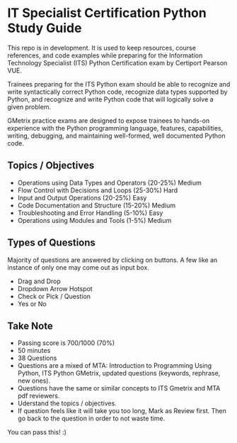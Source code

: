 # IT Specialist Certification Python Study Guide

This repo is in development. It is used to keep resources, course references, 
and code examples while preparing for the Information Technology Specialist (ITS)
Python Certification exam by
Certiport Pearson VUE.

Trainees preparing for the ITS Python exam should be able to recognize and write 
syntactically correct Python code, recognize data types supported by Python, and recognize and write Python code that will logically solve a given problem.

GMetrix practice exams are designed to expose trainees to hands-on experience 
with the Python programming language, features, capabilities, writing, debugging, and maintaining well-formed, well documented Python code.

## Topics / Objectives
- Operations using Data Types and Operators (20-25%) Medium
- Flow Control with Decisions and Loops (25-30%) Hard
- Input and Output Operations (20-25%) Easy
- Code Documentation and Structure (15-20%) Medium
- Troubleshooting and Error Handling (5-10%) Easy
- Operations using Modules and Tools (1-5%) Medium

## Types of Questions
Majority of questions are answered by clicking on buttons. A few like an instance of only one may come out as input box.
- Drag and Drop
- Dropdown Arrow Hotspot
- Check or Pick / Question
- Yes or No

## Take Note
- Passing score is 700/1000 (70%)
- 50 minutes
- 38 Questions
- Questions are a mixed of MTA: Introduction to Programming Using Python, ITS Python GMetrix, updated questions (keywords, rephrase, new ones).
- Questions have the same or similar concepts to ITS Gmetrix and MTA pdf reviewers.
- Uderstand the topics / objectives.
- If question feels like it will take you too long, Mark as Review first. Then go back to the question in order to not waste time.

You can pass this! :)
